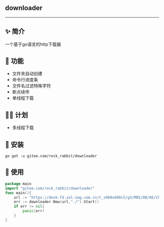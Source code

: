 ## downloader
---
## ✨ 简介
一个基于go语言的http下载器
## 🎉 功能
- 文件夹自动创建
- 命令行进度条
- 文件名过滤特殊字符
- 断点续传
- 单线程下载
## 🐱‍🏍 计划
- 多线程下载
## 🎊 安装
```
go get -u gitee.com/rock_rabbit/downloader
```
## 🎠 使用

```go
package main
import "gitee.com/rock_rabbit/downloader"
func main(){
    url := "https://desk-fd.zol-img.com.cn/t_s960x600c5/g3/M05/0B/0E/ChMlWF7xvaWIcxEzAB9uRBF9dyoAAVJlgLjyx8AH25c171.jpg"
    err := downloader.New(url,"./").Start()
    if err != nil{
        panic(err)
    }
}
```